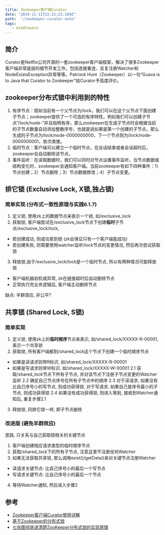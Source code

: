 ```yaml
---
title: Zookeeper客户端Curator
date: "2019-11-11T22:22:22.169Z"
path:  "/zookeeper-curator-note"
tags:
   - middleware
---
```



## 简介
Curator是Netflix公司开源的一套zookeeper客户端框架，解决了很多Zookeeper客户端非常底层的细节开发工作，包括连接重连、反复注册Watcher和NodeExistsException异常等等。Patrixck Hunt（Zookeeper）以一句“Guava is to Java that Curator to Zookeeper”给Curator予高度评价。

## zookeeper分布式锁中利用到的特性
1. 有序节点：假如当前有一个父节点为/lock，我们可以在这个父节点下面创建子节点；zookeeper提供了一个可选的有序特性，例如我们可以创建子节点“/lock/node-”并且指明有序，那么zookeeper在生成子节点时会根据当前的子节点数量自动添加整数序号，也就是说如果是第一个创建的子节点，那么生成的子节点为/lock/node-0000000000，下一个节点则为/lock/node-0000000001，依次类推。
2. 临时节点：客户端可以建立一个临时节点，在会话结束或者会话超时后，zookeeper会自动删除该节点。
3. 事件监听：在读取数据时，我们可以同时对节点设置事件监听，当节点数据或结构变化时，zookeeper会通知客户端。当前zookeeper有如下四种事件：1）节点创建；2）节点删除；3）节点数据修改；4）子节点变更。

## 排它锁 (Exclusive Lock, X锁,独占锁)

### 简单实现 (分布式一致性原理与实践6.1.7)

1. 定义锁, 使用zk上的数据节点来表示一个锁, 如/exclusive_lock
2. 获取锁, 客户端尝试在/exclusive_lock节点下创建**临时**子节点/exclusive_lock/lock,
  * 若创建成功, 则成功拿到锁 (zk会保证只有一个客户端能成功)
  * 若创建失败, 则需要使用watcher监听/lock节点的变更情况, 然后再次尝试获取锁
3. 释放锁,由于/exclusive_lock/lock是一个临时节点, 所以有两种情况可能释放锁
  * 客户端机器宕机或异常, zk在链接超时后自动删除节点
  * 正常执行完业务逻辑后, 客户端主动删除节点

缺点: 羊群效应, 非公平?

 
## 共享锁 (Shared Lock, S锁)

### 简单实现

1. 定义锁, 使用zk上的**临时顺序**节点来表示, 如/shared_lock/XXXXX-R-00001,表示一个共享锁
2. 获取锁, 所有客户端都到/shared_lock这个节点下创建一个临时顺序节点
  * 如果是读请求则带R标识, 如/shared_lock/XXXXX-R-00001
  * 如果是写请求则带W标识, 如/shared_lock/XXXXX-W-00001
2.1 获取/shared_lock节点下所有子节点, 并对该节点下注册子节点变更的Watcher监听
2.2 确定自己节点序号在所有子节点中的顺序
2.3 对于读请求, 如果没有比自己序号小的写节点, 则成功获得锁,
    对于写请求, 如果自己是序号最小的子节点, 则成功获得锁
2.4 如果没有成功获得锁, 则进入等到, 接收到Watcher通知后, 重复步骤2.1

3. 释放锁, 同排它锁一样, 即子节点删除

### 改进版 (避免羊群效应)
思路, 只关系与自己获取锁相关的关键节点
1. 客户端创建相应请求类型的临时顺序节点
2. 获取/shared_lock下的所有子节点, 注意这里不注册任何Watcher
3. 如果无法获取共享锁, 那么调用exist()/getData()来对关键节点注册Watcher
  * 读请求关键节点: 比自己序号小的最后一个写节点
  * 写请求关键节点: 比自己序号小的最后一个节点
4. 等待Watcher通知, 然后进入步骤2


## 参考
* [Zookeeper客户端Curator使用详解](http://www.throwable.club/2018/12/16/zookeeper-curator-usage/)
* [基于Zookeeper的分布式锁](http://www.dengshenyu.com/java/%E5%88%86%E5%B8%83%E5%BC%8F%E7%B3%BB%E7%BB%9F/2017/10/23/zookeeper-distributed-lock.html)
* [七张图彻底讲清楚ZooKeeper分布式锁的实现原理](https://juejin.im/post/5c01532ef265da61362232ed)